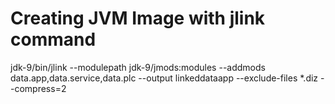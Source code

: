 # Creating JVM Image with jlink command

jdk-9/bin/jlink --modulepath jdk-9/jmods:modules --addmods data.app,data.service,data.plc --output linkeddataapp --exclude-files *.diz --compress=2
